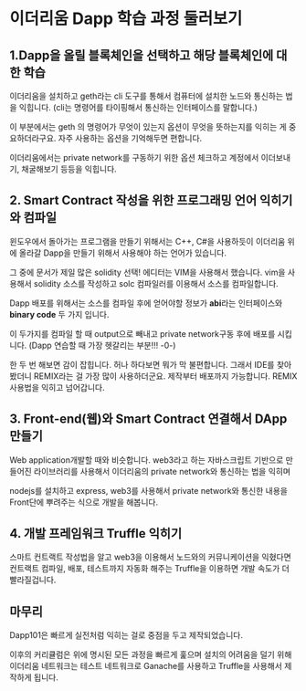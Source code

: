 # 이더리움 Dapp 학습 과정 둘러보기

## 1.Dapp을 올릴 블록체인을 선택하고 해당 블록체인에 대한 학습

이더리움을 설치하고 geth라는 cli 도구를 통해서 컴퓨터에 설치한 노드와 통신하는 법을 익힙니다. (cli는 명령어를 타이핑해서 통신하는 인터페이스를 말합니다.)

이 부분에서는 geth 의 명령어가 무엇이 있는지 옵션이 무엇을 뜻하는지를 익히는 게 중요하더라구요. 자주 사용하는 옵션을 기억해두면 편합니다.

이더리움에서는 private network를 구동하기 위한 옵션 체크하고 계정에서 이더보내기, 채굴해보기 등등을 익힙니다.

## 2. Smart Contract 작성을 위한 프로그래밍 언어 익히기와 컴파일

윈도우에서 돌아가는 프로그램을 만들기 위해서는 C++, C#을 사용하듯이 이더리움 위에 올라갈 Dapp을 만들기 위해서 사용해야 하는 언어가 있습니다.

그 중에 문서가 제일 많은 solidity 선택! 에디터는 VIM을 사용해서 했습니다. vim을 사용해서 solidity 소스를 작성하고 solc 컴파일러를 이용해서 소스를 컴파일합니다.


Dapp 배포를 위해서는 소스를 컴파일 후에 얻어야할 정보가 **abi**라는 인터페이스와 **binary code** 두 가지 입니다.

이 두가지를 컴파일 할 때 output으로 빼내고 private network구동 후에 배포를 시킵니다. (Dapp 연습할 때 가장 헷갈리는 부분!!! -0-)

한 두 번 해보면 감이 잡힙니다. 허나 하다보면 뭐가 막 불편합니다. 그래서 IDE를 찾아봤더니 REMIX라는 걸 가장 많이 사용하더군요. 제작부터 배포까지 가능합니다. REMIX 사용법을 익히고 넘어갑니다.

## 3. Front-end(웹)와 Smart Contract 연결해서 DApp 만들기
Web application개발할 때와 비슷합니다. web3라고 하는 자바스크립트 기반으로 만들어진 라이브러리를 사용해서 이더리움의 private network와 통신하는 법을 익히며

nodejs를 설치하고 express, web3를 사용해서 private network와 통신한 내용을 Front단에 뿌려주는 식으로 개발을 해봅니다.

## 4. 개발 프레임워크 Truffle 익히기

스마트 컨트랙트 작성법을 알고 web3을 이용해서 노드와의 커뮤니케이션을 익혔다면 컨트랙트 컴파일, 배포, 테스트까지 자동화 해주는 Truffle을 이용하면 개발 속도가 더 빨라질겁니다.

## 마무리
Dapp101은 빠르게 실전처럼 익히는 걸로 중점을 두고 제작되었습니다.

이후의 커리큘럼은 위에 명시된 모든 과정을 빠르게 훑으며 설치의 어려움을 덜기 위해 이더리움 네트워크는 테스트 네트워크로 Ganache를 사용하고 Truffle을 사용해서 제작하게 됩니다.


